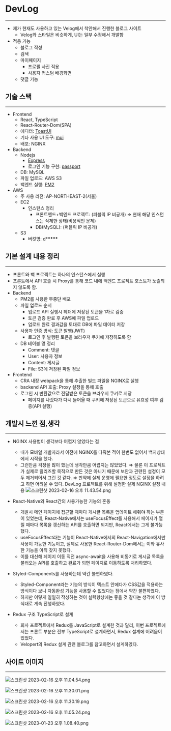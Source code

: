 # DevLog

---

- 제가 현재도 사용하고 있는 Velog에서 착안해서 진행한 블로그 사이트
  - Velog와 스타일은 비슷하게, UI는 일부 수정해서 개발함
- 적용 기능
  - 블로그 작성
  - 검색
  - 마이페이지
    - 프로필 사진 적용
    - 사용자 커스텀 배경화면
  - 댓글 기능

## 기술 스택

---

- Frontend
  - React, TypeScript
  - React-Router-Dom(SPA)
  - 에디터: [ToastUI](https://ui.toast.com/tui-editor)
  - 기타 사용 UI 도구: [mui](https://mui.com/)
  - 배포: NGINX
- Backend
  - Nodejs
    - [Express](https://expressjs.com/ko/)
    - 로그인 기능 구현: [passport](https://www.passportjs.org/)
  - DB: MySQL
  - 파일 업로드: AWS S3
  - 백엔드 실행: [PM2](https://pm2.keymetrics.io/)
- AWS
  - 주 사용 리전: AP-NORTHEAST-2(서울)
  - EC2
    - 인스턴스 정리
      - 프론트엔드+백엔드 프로젝트: (퍼블릭 IP 비공개)
        ⇒ 현재 해당 인스턴스는 삭제한 상태(비용적인 문제)
      - DB(MySQL): (퍼블릭 IP 비공개)
  - S3
    - 버킷명: d\***\*\*\*\***

## 기본 설계 내용 정리

---

- 프론트와 백 프로젝트는 하나의 인스턴스에서 실행
- 프론트에서 API 호출 시 Proxy를 통해 코드 내에 백엔드 프로젝트 호스트가 노출되지 않도록 함.
- Backend
  - PM2를 사용한 무중단 배포
  - 파일 업로드 순서
    - 업로드 API 실행시 헤더에 저장된 토큰을 1차로 검증
    - 토큰 검증 완료 후 AWS에 파일 업로드
    - 업로드 완료 결과값을 토대로 DB에 파일 데이터 저장
  - 사용자 인증 방식: 토큰 발행(JWT)
    - 로그인 후 발행된 토큰을 브라우저 쿠키에 저장하도록 함
  - DB 테이블 명 정리
    - Comment: 댓글
    - User: 사용자 정보
    - Content: 게시글
    - File: S3에 저장된 파일 정보
- Frontend
  - CRA 내장 webpack을 통해 추출한 빌드 파일을 NGINX로 실행
  - backend API 호출: Proxy 설정을 통해 호출
  - 로그인 시 반환값으로 전달받은 토큰을 브라우저 쿠키로 저장
    - 페이지를 나갔다가 다시 들어올 때 쿠키에 저장된 토큰으로 유효성 여부 검증(API 실행)

## 개발시 느낀 점,생각

---

- NGINX 사용법이 생각보다 어렵지 않았다는 점
  - 내가 모바일 개발자라서 이전에 NGINX를 다뤄본 적이 한번도 없어서 백지상태에서 시작을 했다.
  - 그런만큼 걱정을 많이 했는데 생각만큼 어렵지는 않았었다.
    ⇒ 물론 이 프로젝트가 실제로 릴리즈할 목적으로 만든 것은 아니기 때문에 보안과 관련된 설정이 모두 제거되어서 그런 것 같다.
    ⇒ 만약에 실제 운영에 필요한 정도로 설정을 하려고 하면 어려울 수 있다.
    DevLog 프로젝트를 위해 설정한 실제 NGINX 설정 내용
    ![스크린샷 2023-02-16 오후 11.43.54.png](./readmeImages/img1.png)
- React-Native와 React간의 사용가능한 기능의 혼동

  - 개발시 메인 페이지에 접근할 때마다 게시글 목록을 업데이트 해줘야 하는 부분이 있었는데, React-Native에서는 useFocusEffect를 사용해서 페이지가 열릴 때마다 목록을 갱신하는 API를 호출하면 되지만, React에서는 그게 불가능했다.
  - useFocusEffect라는 기능이 React-Native에서의 React-Navigation에서만 사용이 가능한 기능이고, 실제로 사용한 React-Router-Dom에서는 이와 유사한 기능을 아직 찾지 못했다.
  - 이를 대신해 페이지 이동 직전 async-await을 사용해 비동기로 게시글 목록을 불러오는 API를 호출하고 완료가 되면 페이지로 이동하도록 처리하였다.

- Styled-Components를 사용하는데 약간 불편하였다.

  - Styled-Component라는 기능의 방식이 텍스트 안에다가 CSS값을 적용하는 방식이다 보니 자동완성 기능을 사용할 수 없었다는 점에서 약간 불편하였다.
  - 하지만 이렇게 일일히 작성하는 것이 실력향상에는 좋을 것 같다는 생각에 이 방식대로 계속 진행하였다.

- Redux 구조 TypeScript로 설계
  - 회사 프로젝트에서 Redux를 JavaScript로 설계한 것과 달리, 이번 프로젝트에서는 프론트 부분은 전부 TypeScript로 설계하면서, Redux 설계에 어려움이 있었다.
  - Velopert의 Redux 설계 관련 블로그를 참고하면서 설계하였다.

## 사이트 이미지

---

![스크린샷 2023-02-16 오후 11.04.54.png](./readmeImages/img2.png)

![스크린샷 2023-02-16 오후 11.30.01.png](./readmeImages/img3.png)

![스크린샷 2023-02-16 오후 11.30.19.png](./readmeImages/img4.png)

![스크린샷 2023-02-16 오후 11.05.24.png](./readmeImages/img5.png)

![스크린샷 2023-01-23 오후 1.08.40.png](./readmeImages/img6.png)
